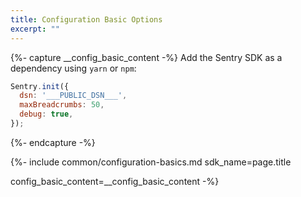 ```yaml
---
title: Configuration Basic Options
excerpt: ""
---
```

{%- capture __config_basic_content -%}
Add the Sentry SDK as a dependency using `yarn` or `npm`:

```jsx
Sentry.init({
  dsn: '___PUBLIC_DSN___',
  maxBreadcrumbs: 50,
  debug: true,
});
```
{%- endcapture -%}

{%- include common/configuration-basics.md 
sdk_name=page.title

config_basic_content=__config_basic_content 
 -%}